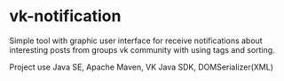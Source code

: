 # vk-notification

Simple tool with graphic user interface for receive notifications about interesting posts from groups vk community with using tags and sorting.

Project use Java SE, Apache Maven, VK Java SDK, DOMSerializer(XML)
